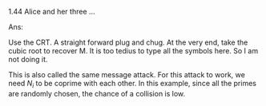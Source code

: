 1.44 Alice and her three ...

Ans:

Use the CRT. A straight forward plug and chug. At the very end, take the cubic root to recover M. It is too tedius to type all the symbols here. So I am not doing it. 

This is also called the same message attack. For this attack to work, we need $N_i$ to be coprime with each other. In this example, since all the primes are randomly chosen, the chance of a collision is low.